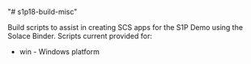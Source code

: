 "# s1p18-build-misc" 

Build scripts to assist in creating SCS apps for the S1P Demo using the Solace Binder.  Scripts current provided for:

* win - Windows platform
